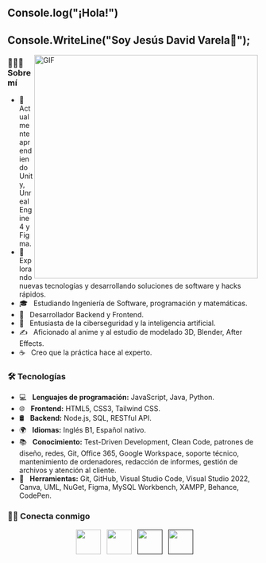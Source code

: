 <h2> Console.log("¡Hola!")</h2>
<h2>Console.WriteLine("Soy Jesús David Varela👾");</h2>
<img align="right" alt="GIF" src="https://user-images.githubusercontent.com/119714274/213307663-f1bde1f6-22a0-4ad5-9aa2-afe80c1493e8.jpg" width="450"/>

<h3> 👨🏻‍💻 Sobre mí </h3>

- 🔭 &nbsp; Actualmente aprendiendo Unity, Unreal Engine 4 y Figma.
- 🤔 &nbsp; Explorando nuevas tecnologías y desarrollando soluciones de software y hacks rápidos.
- 🎓 &nbsp; Estudiando Ingeniería de Software, programación y matemáticas.
- 💼 &nbsp; Desarrollador Backend y Frontend.
- 🌱 &nbsp; Entusiasta de la ciberseguridad y la inteligencia artificial.
- ✍️ &nbsp; Aficionado al anime y al estudio de modelado 3D, Blender, After Effects.
- ☕ &nbsp; Creo que la práctica hace al experto.

<h3>🛠 Tecnologías</h3>

- 💻 &nbsp; **Lenguajes de programación:** JavaScript, Java, Python.
- 🌐 &nbsp; **Frontend:** HTML5, CSS3, Tailwind CSS.
- 🛢 &nbsp; **Backend:** Node.js, SQL, RESTful API.
- 🌍 &nbsp; **Idiomas:** Inglés B1, Español nativo.
- 📚 &nbsp; **Conocimiento:** Test-Driven Development, Clean Code, patrones de diseño, redes, Git, Office 365, Google Workspace, soporte técnico, mantenimiento de ordenadores, redacción de informes, gestión de archivos y atención al cliente.
- 🔧 &nbsp; **Herramientas:** Git, GitHub, Visual Studio Code, Visual Studio 2022, Canva, UML, NuGet, Figma, MySQL Workbench, XAMPP, Behance, CodePen.

<h3> 🤝🏻 Conecta conmigo </h3>

<p align="center">
<!--Linkedin-->
&nbsp; <a href="https://www.linkedin.com/in/jesus-david-varela-melendez-34866a259/" target="_blank" rel="noopener noreferrer"><img src="https://user-images.githubusercontent.com/119714274/213312967-e9db81de-b043-4037-8ab7-a6bc08f57963.png" width="50" /></a>
<!--Gmail-->
&nbsp; <a href="mailto:jesusvarela288@gmail.com" target="_blank" rel="noopener noreferrer"><img src="https://user-images.githubusercontent.com/119714274/213312176-f96b37fd-e623-42ff-9f70-3f6d9467bd61.png" width="50" /></a>
<!--Website-->
&nbsp; <a href="" target="_blank" rel="noopener noreferrer"><img src="https://user-images.githubusercontent.com/119714274/213312086-53531233-024a-4ae7-b1aa-cde34327e421.png" width="50" /></a>
<!--RESUME-->
&nbsp; <a href="" target="_blank" rel="noopener noreferrer"><img src="https://user-images.githubusercontent.com/119714274/213315150-aa8da831-c26a-491f-9f0e-2aeb6a34dce8.png" width="50" /></a>
</p>
